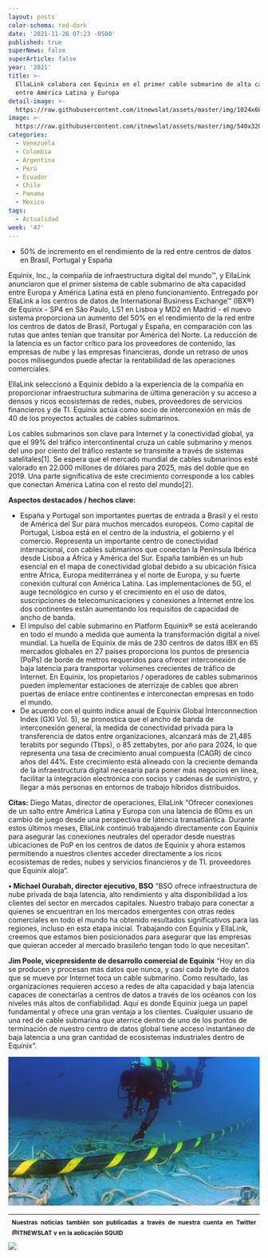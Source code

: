 ```yaml
---
layout: posts
color-schema: red-dark
date: '2021-11-26 07:23 -0500'
published: true
superNews: false
superArticle: false
year: '2021'
title: >-
  EllaLink colabora con Equinix en el primer cable submarino de alta capacidad
  entre América Latina y Europa
detail-image: >-
  https://raw.githubusercontent.com/itnewslat/assets/master/img/1024x680/Cable-Submarino-g.jpg
image: >-
  https://raw.githubusercontent.com/itnewslat/assets/master/img/540x320/Cable-Submarino-p.jpg
categories:
  - Venezuela
  - Colombia
  - Argentina
  - Perú
  - Ecuador
  - Chile
  - Panama
  - Mexico
tags:
  - Actualidad
week: '47'
---
```

- 50% de incremento en el rendimiento de la red entre centros de datos en Brasil, Portugal y España

Equinix, Inc., la compañía de infraestructura digital del mundo™, y EllaLink anunciaron que el primer sistema de cable submarino de alta capacidad entre Europa y América Latina está en pleno funcionamiento. Entregado por EllaLink a los centros de datos de International Business Exchange™ (IBX®) de Equinix - SP4 en São Paulo, LS1 en Lisboa y MD2 en Madrid - el nuevo sistema proporciona un aumento del 50% en el rendimiento de la red entre los centros de datos de Brasil, Portugal y España, en comparación con las rutas que antes tenían que transitar por América del Norte. La reducción de la latencia es un factor crítico para los proveedores de contenido, las empresas de nube y las empresas financieras, donde un retraso de unos pocos milisegundos puede afectar la rentabilidad de las operaciones comerciales.
 
EllaLink seleccionó a Equinix debido a la experiencia de la compañía en proporcionar infraestructura submarina de última generación y su acceso a densos y ricos ecosistemas de redes, nubes, proveedores de servicios financieros y de TI. Equinix actúa como socio de interconexión en más de 40 de los proyectos actuales de cables submarinos.
 
Los cables submarinos son clave para Internet y la conectividad global, ya que el 99% del tráfico intercontinental cruza un cable submarino y menos del uno por ciento del tráfico restante se transmite a través de sistemas satelitales[1]. Se espera que el mercado mundial de cables submarinos esté valorado en 22.000 millones de dólares para 2025, más del doble que en 2019. Una parte significativa de este crecimiento corresponde a los cables que conectan América Latina con el resto del mundo[2].
 
**Aspectos destacados / hechos clave:**
- España y Portugal son importantes puertas de entrada a Brasil y el resto de América del Sur para muchos mercados europeos. Como capital de Portugal, Lisboa está en el centro de la industria, el gobierno y el comercio. Representa un importante centro de conectividad internacional, con cables submarinos que conectan la Península Ibérica desde Lisboa a África y América del Sur. España también es un hub esencial en el mapa de conectividad global debido a su ubicación física entre África, Europa mediterránea y el norte de Europa, y su fuerte conexión cultural con América Latina. Las implementaciones de 5G, el auge tecnológico en curso y el crecimiento en el uso de datos, suscripciones de telecomunicaciones y conexiones a Internet entre los dos continentes están aumentando los requisitos de capacidad de ancho de banda.
- El impulso del cable submarino en Platform Equinix® se está acelerando en todo el mundo a medida que aumenta la transformación digital a nivel mundial. La huella de Equinix de más de 230 centros de datos IBX en 65 mercados globales en 27 países proporciona los puntos de presencia (PoPs) de borde de metros requeridos para ofrecer interconexión de baja latencia para transportar volúmenes crecientes de tráfico de Internet. En Equinix, los propietarios / operadores de cables submarinos pueden implementar estaciones de aterrizaje de cables que abren puertas de enlace entre continentes e interconectan empresas en todo el mundo.
- De acuerdo con el quinto índice anual de Equinix Global Interconnection Index (GXI Vol. 5), se pronostica que el ancho de banda de interconexión general, la medida de conectividad privada para la transferencia de datos entre organizaciones, alcanzará más de 21,485 terabits por segundo (Tbps), o 85 zettabytes, por año para 2024, lo que representa una tasa de crecimiento anual compuesta (CAGR) de cinco años del 44%. Este crecimiento está alineado con la creciente demanda de la infraestructura digital necesaria para poner más negocios en línea, facilitar la integración electrónica con socios y cadenas de suministro, y llegar a más personas en entornos de trabajo híbridos distribuidos.

 
**Citas:**
Diego Matas, director de operaciones, EllaLink
“Ofrecer conexiones de un salto entre América Latina y Europa con una latencia de 60ms es un cambio de juego desde una perspectiva de latencia transatlántica. Durante estos últimos meses, EllaLink continuó trabajando directamente con Equinix para asegurar las conexiones neutrales del operador desde nuestras ubicaciones de PoP en los centros de datos de Equinix y ahora estamos permitiendo a nuestros clientes acceder directamente a los ricos ecosistemas de redes, nubes y servicios financieros y de TI. proveedores que Equinix aloja”.
 
**•       Michael Ourabah, director ejecutivo, BSO**
“BSO ofrece infraestructura de nube privada de baja latencia, alto rendimiento y alta disponibilidad a los clientes del sector en mercados capitales. Nuestro trabajo para conectar a quienes se encuentran en los mercados emergentes con otras redes comerciales en todo el mundo ha obtenido resultados significativos para las regiones, incluso en esta etapa inicial. Trabajando con Equinix y EllaLink, creemos que estamos bien posicionados para asegurar que las empresas que quieran acceder al mercado brasileño tengan todo lo que necesitan”.
 
**Jim Poole, vicepresidente de desarrollo comercial de Equinix**
“Hoy en día se producen y procesan más datos que nunca, y casi cada byte de datos que se mueve por Internet toca un cable submarino. Como resultado, las organizaciones requieren acceso a redes de alta capacidad y baja latencia capaces de conectarlas a centros de datos a través de los océanos con los niveles más altos de confiabilidad. Aquí es donde Equinix juega un papel fundamental y ofrece una gran ventaja a los clientes. Cualquier usuario de una red de cable submarina que aterrice dentro de uno de los puntos de terminación de nuestro centro de datos global tiene acceso instantáneo de baja latencia a una gran cantidad de ecosistemas industriales dentro de Equinix”.

![](https://raw.githubusercontent.com/itnewslat/assets/master/img/540x320/Cable-Submarino-p.jpg)

<table style="height: 42px;" width="569">
<tbody>
<tr>
<td style="text-align: justify;"><sub><strong>Nuestras noticias también son publicadas a través de nuestra cuenta en Twitter <a href="https://twitter.com/itnewslat?lang=es">@ITNEWSLAT</a> y en la aplicación <a href="https://squidapp.co/en/">SQUID</a></strong></sub></td>
</tr>
</tbody>
</table>

<img src="https://tracker.metricool.com/c3po.jpg?hash=56f88a41e39ab42c063cc51676587a04"/>